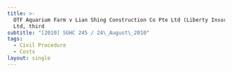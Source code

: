 ```yaml
---
title: >-
  OTF Aquarium Farm v Lian Shing Construction Co Pte Ltd (Liberty Insurance Pte
  Ltd, third
subtitle: "[2010] SGHC 245 / 24\_August\_2010"
tags:
  - Civil Procedure
  - Costs
layout: single
---
```



